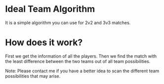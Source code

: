 # Ideal Team Algorithm

It is a simple algorithm you can use for 2v2 and 3v3 matches.

# How does it work?

First we get the information of all the players. Then we find the match with the least difference between the two teams out of all team possibilities.

Note: Please contact me if you have a better idea to scan the different team possibilities that may arise.
